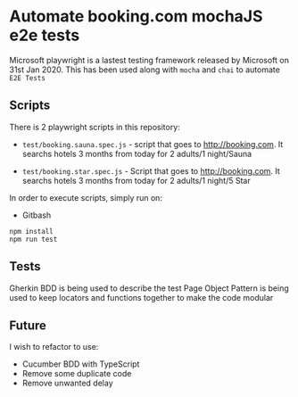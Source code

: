 # Automate booking.com mochaJS e2e tests

Microsoft playwright is a lastest testing framework released by Microsoft on 31st Jan 2020.
This has been used along with `mocha` and `chai` to automate `E2E Tests`

## Scripts

There is 2 playwright scripts in this repository:


* `test/booking.sauna.spec.js` - script that goes to http://booking.com. It searchs hotels 3 months from today for 2 adults/1 night/Sauna

* `test/booking.star.spec.js` - Script that goes to http://booking.com. It searchs hotels 3 months from today for 2 adults/1 night/5 Star 


In order to execute scripts, simply run on:

* Gitbash
```
npm install
npm run test
```

## Tests

Gherkin BDD is being used to describe the test
Page Object Pattern is being used to keep locators and functions together to make the code modular

## Future
I wish to refactor to use:
* Cucumber BDD with TypeScript
* Remove some duplicate code
* Remove unwanted delay

